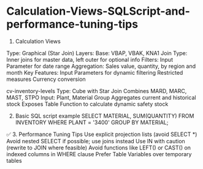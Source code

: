 # Calculation-Views-SQLScript-and-performance-tuning-tips

1) Calculation Views

Type: Graphical (Star Join)
Layers:
Base: VBAP, VBAK, KNA1
Join Type: Inner joins for master data, left outer for optional info
Filters: Input Parameter for date range
Aggregation: Sales value, quantity, by region and month
Key Features:
Input Parameters for dynamic filtering
Restricted measures
Currency conversion

cv-inventory-levels
Type: Cube with Star Join
Combines MARD, MARC, MAST, STPO
Input: Plant, Material Group
Aggregates current and historical stock
Exposes Table Function to calculate dynamic safety stock

2) Basic SQL script example
SELECT MATERIAL, SUM(QUANTITY)
FROM INVENTORY
WHERE PLANT = '3400'
GROUP BY MATERIAL;

✅ 3. Performance Tuning Tips
Use explicit projection lists (avoid SELECT *)
Avoid nested SELECT if possible; use joins instead
Use IN with caution (rewrite to JOIN where feasible)
Avoid functions like LEFT() or CAST() on indexed columns in WHERE clause
Prefer Table Variables over temporary tables
